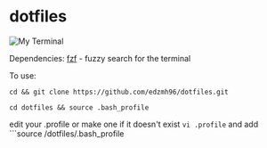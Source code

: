# dotfiles

![My Terminal](https://cdn.pbrd.co/images/GK87HTT.png)

Dependencies:
[fzf](https://github.com/junegunn/fzf) - fuzzy search for the terminal

To use:

```cd && git clone https://github.com/edzmh96/dotfiles.git```

```cd dotfiles && source .bash_profile```

edit your .profile or make one if it doesn't exist
```vi .profile``` and add ```source /dotfiles/.bash_profile
